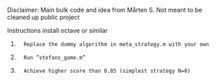 Disclaimer: Main bulk code and idea from Mårten S. Not meant to be cleaned up public project

Instructions
install octave or similar

1.       Replace the dummy algorithm in meta_strategy.m with your own
2.       Run ”stefans_game.m”
3.       Achieve higher score than 0.85 (simplest strategy N=0) 
